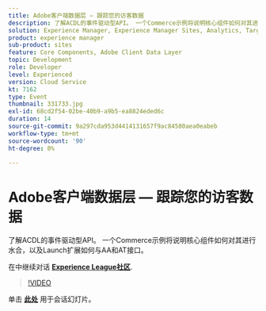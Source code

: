 ```yaml
---
title: Adobe客户端数据层 — 跟踪您的访客数据
description: 了解ACDL的事件驱动型API。 一个Commerce示例将说明核心组件如何对其进行水合，以及Launch扩展如何与AA和AT接口。 此会话作为Adobe Developers Live内容活动的一部分提供。
solution: Experience Manager, Experience Manager Sites, Analytics, Target
product: experience manager
sub-product: sites
feature: Core Components, Adobe Client Data Layer
topic: Development
role: Developer
level: Experienced
version: Cloud Service
kt: 7162
type: Event
thumbnail: 331733.jpg
exl-id: 68cd2f54-02be-40b9-a9b5-ea8824eded6c
duration: 14
source-git-commit: 9a297cda953d4414131657f9ac84580aea0eabeb
workflow-type: tm+mt
source-wordcount: '90'
ht-degree: 0%

---
```


# Adobe客户端数据层 — 跟踪您的访客数据

了解ACDL的事件驱动型API。 一个Commerce示例将说明核心组件如何对其进行水合，以及Launch扩展如何与AA和AT接口。

在中继续对话 **[Experience League社区](https://adobe.ly/36Yd3v6)**.

>[!VIDEO](https://video.tv.adobe.com/v/331733/?quality=12&learn=on&hidetitle=true)

单击 **[此处](/help/adobe-developers-live/assets/adobe-client-data-layer.pdf)** 用于会话幻灯片。
